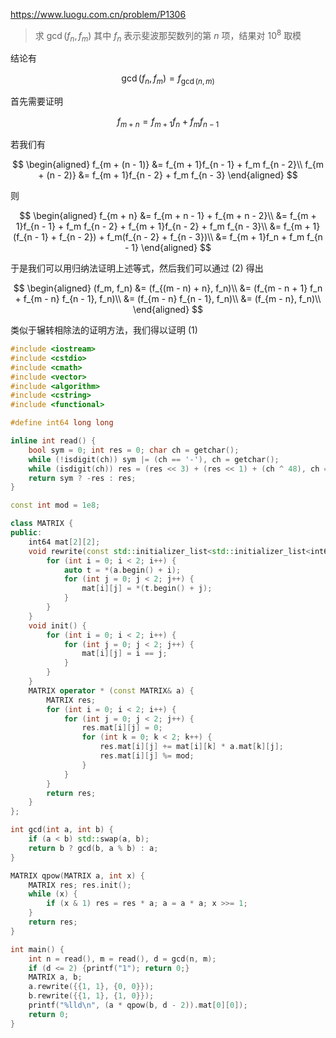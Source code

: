 https://www.luogu.com.cn/problem/P1306

> 求 $\gcd(f_n, f_m)$ 其中 $f_n$ 表示斐波那契数列的第 $n$ 项，结果对 $10^8$ 取模

结论有

$$
\gcd(f_n, f_m) = f_{\gcd(n, m)} \tag{1}
$$

首先需要证明

$$
f_{m + n} = f_{m + 1}f_{n} + f_m f_{n - 1} \tag{2}
$$

若我们有

$$
\begin{aligned}
f_{m + (n - 1)} &= f_{m + 1}f_{n - 1} + f_m f_{n - 2}\\
f_{m + (n - 2)} &= f_{m + 1}f_{n - 2} + f_m f_{n - 3}
\end{aligned}
$$

则

$$
\begin{aligned}
f_{m + n}
&= f_{m + n - 1} + f_{m + n - 2}\\
&= f_{m + 1}f_{n - 1} + f_m f_{n - 2} + f_{m + 1}f_{n - 2} + f_m f_{n - 3}\\
&= f_{m + 1}(f_{n - 1} + f_{n - 2}) + f_m(f_{n - 2} + f_{n - 3})\\
&= f_{m + 1}f_n + f_m f_{n - 1} 
\end{aligned}
$$

于是我们可以用归纳法证明上述等式，然后我们可以通过 $(2)$ 得出

$$
\begin{aligned}
(f_m, f_n)
&= (f_{(m - n) + n}, f_n)\\
&= (f_{m - n + 1} f_n + f_{m - n} f_{n - 1}, f_n)\\
&= (f_{m - n} f_{n - 1}, f_n)\\
&= (f_{m - n}, f_n)\\
\end{aligned}
$$

类似于辗转相除法的证明方法，我们得以证明 $(1)$

```cpp
#include <iostream>
#include <cstdio>
#include <cmath>
#include <vector>
#include <algorithm>
#include <cstring>
#include <functional>

#define int64 long long

inline int read() {
	bool sym = 0; int res = 0; char ch = getchar();
	while (!isdigit(ch)) sym |= (ch == '-'), ch = getchar();
	while (isdigit(ch)) res = (res << 3) + (res << 1) + (ch ^ 48), ch = getchar();
	return sym ? -res : res;
}

const int mod = 1e8;

class MATRIX {
public:
	int64 mat[2][2];
	void rewrite(const std::initializer_list<std::initializer_list<int64>>& a) {
		for (int i = 0; i < 2; i++) {
			auto t = *(a.begin() + i);
			for (int j = 0; j < 2; j++) {
				mat[i][j] = *(t.begin() + j);
			}
		}
	}
	void init() {
		for (int i = 0; i < 2; i++) {
			for (int j = 0; j < 2; j++) {
				mat[i][j] = i == j;
			}
		}
	}
	MATRIX operator * (const MATRIX& a) {
		MATRIX res;
		for (int i = 0; i < 2; i++) {
			for (int j = 0; j < 2; j++) {
				res.mat[i][j] = 0;
				for (int k = 0; k < 2; k++) {
					res.mat[i][j] += mat[i][k] * a.mat[k][j];
					res.mat[i][j] %= mod;
				}
			}
		}
		return res;
	}
};

int gcd(int a, int b) {
	if (a < b) std::swap(a, b);
	return b ? gcd(b, a % b) : a;
}

MATRIX qpow(MATRIX a, int x) {
	MATRIX res; res.init();
	while (x) {
		if (x & 1) res = res * a; a = a * a; x >>= 1;
	}
	return res;
}

int main() {
	int n = read(), m = read(), d = gcd(n, m);
	if (d <= 2) {printf("1"); return 0;}
	MATRIX a, b;
	a.rewrite({{1, 1}, {0, 0}});
	b.rewrite({{1, 1}, {1, 0}});
	printf("%lld\n", (a * qpow(b, d - 2)).mat[0][0]);
	return 0;
}
```